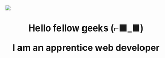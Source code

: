 <img align="center" src="https://i.imgur.com/flB91XM.png" >
<h1><h1/>
<p align="center">Hello fellow geeks (⌐■_■) <p>
  
<p align="center">I am an apprentice web developer</p>
